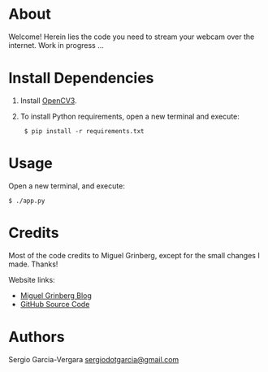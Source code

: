 # About

Welcome! Herein lies the code you need to stream your webcam over the internet.
Work in progress ...

# Install Dependencies

1. Install [OpenCV3](https://github.com/kratzert/Ubuntu_from_scratch/blob/master/Ubuntu_16_04LTS.md#installing-opencv3).

2. To install Python requirements, open a new terminal and execute:

		$ pip install -r requirements.txt

# Usage

Open a new terminal, and execute:

	$ ./app.py

# Credits

Most of the code credits to Miguel Grinberg, except for the small changes I
made. Thanks!

Website links:
* [Miguel Grinberg Blog](http://blog.miguelgrinberg.com/post/video-streaming-with-flask)
* [GitHub Source Code](https://github.com/miguelgrinberg/flask-video-streaming)

# Authors

Sergio Garcia-Vergara <sergiodotgarcia@gmail.com>
